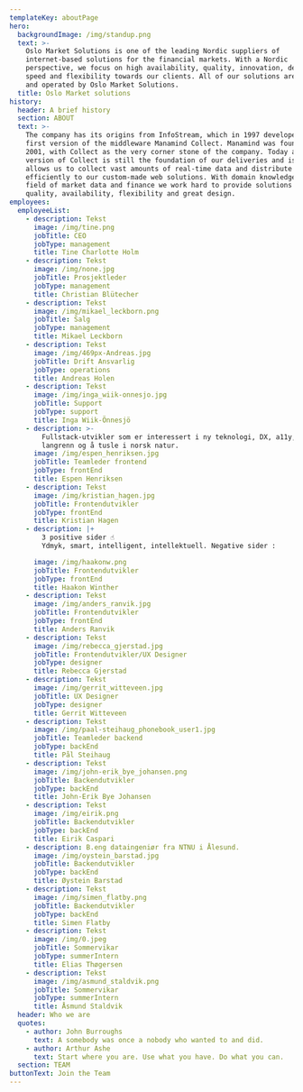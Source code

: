 ```yaml
---
templateKey: aboutPage
hero:
  backgroundImage: /img/standup.png
  text: >-
    Oslo Market Solutions is one of the leading Nordic suppliers of
    internet-based solutions for the financial markets. With a Nordic
    perspective, we focus on high availability, quality, innovation, design,
    speed and flexibility towards our clients. All of our solutions are hosted
    and operated by Oslo Market Solutions.
  title: Oslo Market solutions
history:
  header: A brief history
  section: ABOUT
  text: >-
    The company has its origins from InfoStream, which in 1997 developed the
    first version of the middleware Manamind Collect. Manamind was founded in
    2001, with Collect as the very corner stone of the company. Today a new
    version of Collect is still the foundation of our deliveries and is what
    allows us to collect vast amounts of real-time data and distribute it
    efficiently to our custom-made web solutions. With domain knowledge in the
    field of market data and finance we work hard to provide solutions with high
    quality, availability, flexibility and great design.
employees:
  employeeList:
    - description: Tekst
      image: /img/tine.png
      jobTitle: CEO
      jobType: management
      title: Tine Charlotte Holm
    - description: Tekst
      image: /img/none.jpg
      jobTitle: Prosjektleder
      jobType: management
      title: Christian Blütecher
    - description: Tekst
      image: /img/mikael_leckborn.png
      jobTitle: Salg
      jobType: management
      title: Mikael Leckborn
    - description: Tekst
      image: /img/469px-Andreas.jpg
      jobTitle: Drift Ansvarlig
      jobType: operations
      title: Andreas Holen
    - description: Tekst
      image: /img/inga_wiik-onnesjo.jpg
      jobTitle: Support
      jobType: support
      title: Inga Wiik-Önnesjö
    - description: >-
        Fullstack-utvikler som er interessert i ny teknologi, DX, a11y, Linux,
        langrenn og å tusle i norsk natur.
      image: /img/espen_henriksen.jpg
      jobTitle: Teamleder frontend
      jobType: frontEnd
      title: Espen Henriksen
    - description: Tekst
      image: /img/kristian_hagen.jpg
      jobTitle: Frontendutvikler
      jobType: frontEnd
      title: Kristian Hagen
    - description: |+
        3 positive sider ☝️             
        Ydmyk, smart, intelligent, intellektuell. Negative sider : 

      image: /img/haakonw.png
      jobTitle: Frontendutvikler
      jobType: frontEnd
      title: Haakon Winther
    - description: Tekst
      image: /img/anders_ranvik.jpg
      jobTitle: Frontendutvikler
      jobType: frontEnd
      title: Anders Ranvik
    - description: Tekst
      image: /img/rebecca_gjerstad.jpg
      jobTitle: Frontendutvikler/UX Designer
      jobType: designer
      title: Rebecca Gjerstad
    - description: Tekst
      image: /img/gerrit_witteveen.jpg
      jobTitle: UX Designer
      jobType: designer
      title: Gerrit Witteveen
    - description: Tekst
      image: /img/paal-steihaug_phonebook_user1.jpg
      jobTitle: Teamleder backend
      jobType: backEnd
      title: Pål Steihaug
    - description: Tekst
      image: /img/john-erik_bye_johansen.png
      jobTitle: Backendutvikler
      jobType: backEnd
      title: John-Erik Bye Johansen
    - description: Tekst
      image: /img/eirik.png
      jobTitle: Backendutvikler
      jobType: backEnd
      title: Eirik Caspari
    - description: B.eng dataingeniør fra NTNU i Ålesund.
      image: /img/oystein_barstad.jpg
      jobTitle: Backendutvikler
      jobType: backEnd
      title: Øystein Barstad
    - description: Tekst
      image: /img/simen_flatby.png
      jobTitle: Backendutvikler
      jobType: backEnd
      title: Simen Flatby
    - description: Tekst
      image: /img/0.jpeg
      jobTitle: Sommervikar
      jobType: summerIntern
      title: Elias Thøgersen
    - description: Tekst
      image: /img/asmund_staldvik.png
      jobTitle: Sommervikar
      jobType: summerIntern
      title: Åsmund Staldvik
  header: Who we are
  quotes:
    - author: John Burroughs
      text: A somebody was once a nobody who wanted to and did.
    - author: Arthur Ashe
      text: Start where you are. Use what you have. Do what you can.
  section: TEAM
buttonText: Join the Team
---
```



